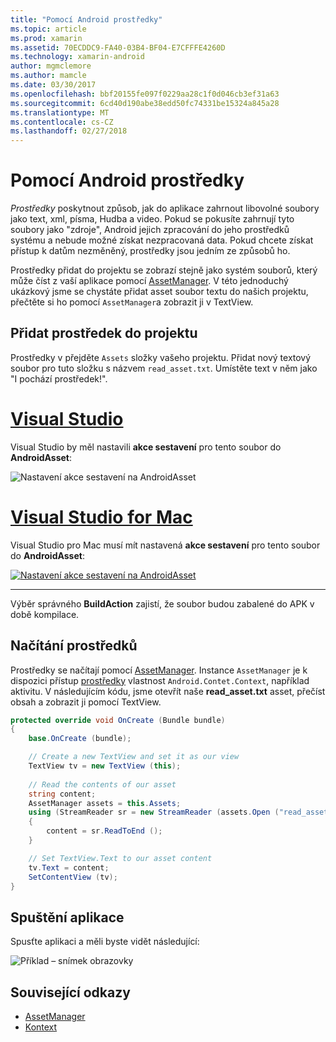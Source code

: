```yaml
---
title: "Pomocí Android prostředky"
ms.topic: article
ms.prod: xamarin
ms.assetid: 70ECDDC9-FA40-03B4-BF04-E7CFFFE4260D
ms.technology: xamarin-android
author: mgmclemore
ms.author: mamcle
ms.date: 03/30/2017
ms.openlocfilehash: bbf20155fe097f0229aa28c1f0d046cb3ef31a63
ms.sourcegitcommit: 6cd40d190abe38edd50fc74331be15324a845a28
ms.translationtype: MT
ms.contentlocale: cs-CZ
ms.lasthandoff: 02/27/2018
---
```

# <a name="using-android-assets"></a>Pomocí Android prostředky

_Prostředky_ poskytnout způsob, jak do aplikace zahrnout libovolné soubory jako text, xml, písma, Hudba a video. Pokud se pokusíte zahrnují tyto soubory jako "zdroje", Android jejich zpracování do jeho prostředků systému a nebude možné získat nezpracovaná data. Pokud chcete získat přístup k datům nezměněný, prostředky jsou jedním ze způsobů ho.

Prostředky přidat do projektu se zobrazí stejně jako systém souborů, který může číst z vaší aplikace pomocí [AssetManager](https://developer.xamarin.com/api/type/Android.Content.Res.AssetManager/).
V této jednoduchý ukázkový jsme se chystáte přidat asset soubor textu do našich projektu, přečtěte si ho pomocí `AssetManager`a zobrazit ji v TextView.

<a name="Add_Asset_to_Project" />

## <a name="add-asset-to-project"></a>Přidat prostředek do projektu

Prostředky v přejděte `Assets` složky vašeho projektu. Přidat nový textový soubor pro tuto složku s názvem `read_asset.txt`. Umístěte text v něm jako "I pochází prostředek!".

# <a name="visual-studiotabvswin"></a>[Visual Studio](#tab/vswin)

Visual Studio by měl nastavili **akce sestavení** pro tento soubor do **AndroidAsset**:

![Nastavení akce sestavení na AndroidAsset](android-assets-images/asset-properties-vs.png) 

# <a name="visual-studio-for-mactabvsmac"></a>[Visual Studio for Mac](#tab/vsmac)

Visual Studio pro Mac musí mít nastavená **akce sestavení** pro tento soubor do **AndroidAsset**:

[![Nastavení akce sestavení na AndroidAsset](android-assets-images/asset-properties-xs-sml.png)](android-assets-images/asset-properties-xs.png)

-----

Výběr správného **BuildAction** zajistí, že soubor budou zabalené do APK v době kompilace.

<a name="Reading_Assets" />

## <a name="reading-assets"></a>Načítání prostředků

Prostředky se načítají pomocí [AssetManager](https://developer.xamarin.com/api/type/Android.Content.Res.AssetManager/). Instance `AssetManager` je k dispozici přístup [prostředky](https://developer.xamarin.com/api/property/Android.Content.Context.Assets/) vlastnost `Android.Contet.Context`, například aktivitu.
V následujícím kódu, jsme otevřít naše **read_asset.txt** asset, přečíst obsah a zobrazit ji pomocí TextView.

```csharp
protected override void OnCreate (Bundle bundle)
{
    base.OnCreate (bundle);

    // Create a new TextView and set it as our view
    TextView tv = new TextView (this);
    
    // Read the contents of our asset
    string content;
    AssetManager assets = this.Assets;
    using (StreamReader sr = new StreamReader (assets.Open ("read_asset.txt")))
    {
        content = sr.ReadToEnd ();
    }

    // Set TextView.Text to our asset content
    tv.Text = content;
    SetContentView (tv);
}
```

<a name="Running_the_Application" />

## <a name="running-the-application"></a>Spuštění aplikace

Spusťte aplikaci a měli byste vidět následující:

![Příklad – snímek obrazovky](android-assets-images/screenshot.png)


## <a name="related-links"></a>Související odkazy

- [AssetManager](https://developer.xamarin.com/api/type/Android.Content.Res.AssetManager/)
- [Kontext](https://developer.xamarin.com/api/type/Android.Content.Context/)
